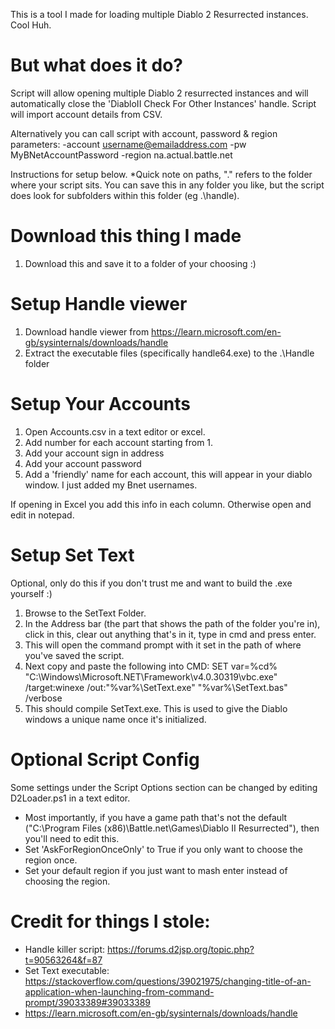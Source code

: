This is a tool I made for loading multiple Diablo 2 Resurrected instances. Cool Huh.

# But what does it do? #
Script will allow opening multiple Diablo 2 resurrected instances and will automatically close the 'DiabloII Check For Other Instances' handle.
Script will import account details from CSV. 

Alternatively you can call script with account, password & region parameters: -account username@emailaddress.com  -pw MyBNetAccountPassword -region na.actual.battle.net

Instructions for setup below.
*Quick note on paths, ".\" refers to the folder where your script sits. You can save this in any folder you like, but the script does look for subfolders within this folder (eg .\handle). 

# Download this thing I made #
1. Download this and save it to a folder of your choosing :)

# Setup Handle viewer #
1. Download handle viewer from https://learn.microsoft.com/en-gb/sysinternals/downloads/handle
2. Extract the executable files (specifically handle64.exe) to the .\Handle folder

# Setup Your Accounts #
1. Open Accounts.csv in a text editor or excel.
2. Add number for each account starting from 1.
3. Add your account sign in address
4. Add your account password
5. Add a 'friendly' name for each account, this will appear in your diablo window. I just added my Bnet usernames.

If opening in Excel you add this info in each column. Otherwise open and edit in notepad.

# Setup Set Text #
Optional, only do this if you don't trust me and want to build the .exe yourself :)

1. Browse to the SetText Folder.
2. In the Address bar (the part that shows the path of the folder you're in), click in this, clear out anything that's in it, type in cmd and press enter.
3. This will open the command prompt with it set in the path of where you've saved the script.
4. Next copy and paste the following into CMD:
	SET var=%cd%
	"C:\Windows\Microsoft.NET\Framework\v4.0.30319\vbc.exe" /target:winexe /out:"%var%\SetText.exe" "%var%\SetText.bas" /verbose
5. This should compile SetText.exe. This is used to give the Diablo windows a unique name once it's initialized.

# Optional Script Config #
Some settings under the Script Options section can be changed by editing D2Loader.ps1 in a text editor.
- Most importantly, if you have a game path that's not the default ("C:\Program Files (x86)\Battle.net\Games\Diablo II Resurrected"), then you'll need to edit this.
- Set 'AskForRegionOnceOnly' to True if you only want to choose the region once.
- Set your default region if you just want to mash enter instead of choosing the region.

# Credit for things I stole: #
- Handle killer script: https://forums.d2jsp.org/topic.php?t=90563264&f=87
- Set Text executable: https://stackoverflow.com/questions/39021975/changing-title-of-an-application-when-launching-from-command-prompt/39033389#39033389
- https://learn.microsoft.com/en-gb/sysinternals/downloads/handle
